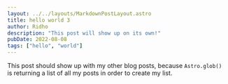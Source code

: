 ```yaml
---
layout: ../../layouts/MarkdownPostLayout.astro
title: hello world 3
author: Ridho
description: "This post will show up on its own!"
pubDate: 2022-08-08
tags: ["hello", "world"]
---
```

This post should show up with my other blog posts, because `Astro.glob()` is returning a list of all my posts in order to create my list.
